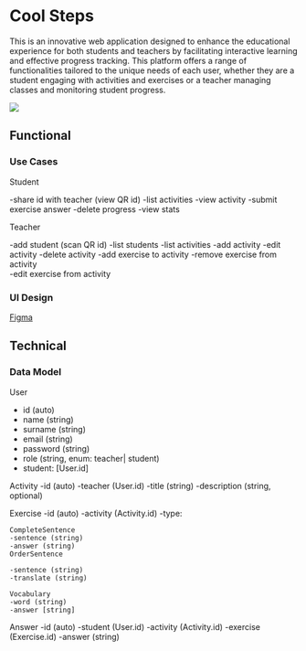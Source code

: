 # Cool Steps

This is an innovative web application designed to enhance the educational experience for both students and teachers by facilitating interactive learning and effective progress tracking. This platform offers a range of functionalities tailored to the unique needs of each user, whether they are a student engaging with activities and exercises or a teacher managing classes and monitoring student progress.

![](https://media.giphy.com/media/8dYmJ6Buo3lYY/giphy.gif?cid=790b76113mh6b84ipv717z0td948janjwj2kjb2kmduqfrpe&ep=v1_gifs_search&rid=giphy.gif&ct=g)

## Functional

### Use Cases

Student 

-share id with teacher (view QR id) 
-list activities 
-view activity 
-submit exercise answer 
-delete progress 
-view stats

Teacher

-add student (scan QR id) 
-list students 
-list activities
-add activity 
-edit activity 
-delete activity 
-add exercise to activity 
-remove exercise from activity  
-edit exercise from activity 

### UI Design

[Figma](https://www.figma.com/design/FtmTtX9cZewWlv6yqsj4nu/demo-app?node-id=0-1&t=tNho9NZQl4l4RETJ-0)

## Technical

### Data Model

User
- id (auto)
- name (string)
- surname (string)
- email (string)
- password (string)
- role (string, enum: teacher| student)
- student: [User.id]

Activity
-id (auto)
-teacher (User.id)
-title (string)
-description (string, optional)

Exercise
-id (auto)
-activity (Activity.id)
-type:

    CompleteSentence
    -sentence (string)
    -answer (string)
    OrderSentence

    -sentence (string)
    -translate (string)

    Vocabulary
    -word (string)
    -answer [string]

Answer
-id (auto)
-student (User.id)
-activity (Activity.id)
-exercise (Exercise.id)
-answer (string)